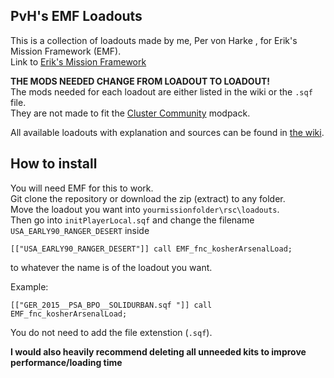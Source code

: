 ## PvH's EMF Loadouts
This is a collection of loadouts made by me, Per von Harke , for Erik's Mission Framework (EMF).                                                        
Link to [Erik's Mission Framework](https://github.com/Tapawingo/Eric-s-Mission-Framework)

**THE MODS NEEDED CHANGE FROM LOADOUT TO LOADOUT!**                                                                                                            
The mods needed for each loadout are either listed in the wiki or the `.sqf` file.                
They are not made to fit the [Cluster Community](https://discord.gg/JggdMFz) modpack.

All available loadouts with explanation and sources can be found in [the wiki](https://github.com/PervonHarke/EMF_Kits/wiki).

## How to install
You will need EMF for this to work.                                                                           
Git clone the repository or download the zip (extract) to any folder.                                                         
Move the loadout you want into `yourmissionfolder\rsc\loadouts`.                                      
Then go into `initPlayerLocal.sqf` and change the filename `USA_EARLY90_RANGER_DESERT` inside
```sqf
[["USA_EARLY90_RANGER_DESERT"]] call EMF_fnc_kosherArsenalLoad;
```
to whatever the name is of the loadout you want.

Example:
```sqf
[["GER_2015__PSA_BPO__SOLIDURBAN.sqf "]] call EMF_fnc_kosherArsenalLoad;
```
You do not need to add the file extenstion (`.sqf`).

**I would also heavily recommend deleting all unneeded kits to improve performance/loading time**
